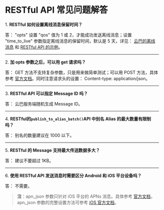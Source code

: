 # RESTful API 常见问题解答


<a name="1"></a>1. **RESTful 如何设置离线消息保留时间？**

答： "opts" 设置 "qos" 值为 1 或 2，才能成功发送离线消息；设置 "time_to_live" 参数指定离线消息的保留时间，默认是 5 天，详见： [云巴的离线消息](product_kb_offline_message.md) 和 [RESTful API 的示例](restful_api_api_manual.md#HTTPPOST)。

---
<a name="2"></a>2. **加 opts 参数之后，可以用 get 请求吗？**

答： GET 方法不支持复杂参数，只是用来做简单测试；可以用 POST 方法，具体参考 [官方文档](restful_api_api_manual.md#HTTPPOST)。同时注意请求头的设置： Content-type: application/json。

---
<a name="3"></a>3. **RESTful API 可以指定 Message ID 吗？**

答： 云巴服务端随机生成 Message ID。

---
<a name="4"></a>4. **RESTful的`publish_to_alias_batch()`API 中别名 Alias 的最大数量有限制吗？**

答： 别名的数量建议在 1000 以下。

---
<a name="5"></a>5. **RESTful 的 Message 支持最大传送数据多大？**

答： 建议不要超过 1KB。

---
<a name="6"></a>6. **使用 RESTful API 发送消息时需要区分 Android 和 iOS 平台设备吗？**

答： 不需要。 

>**注**：apn_json 参数只针对 iOS 平台的 APNs 消息。具体参考 [官方文档](restful_api_api_manual.md#HTTPPOST)，apn_json 参数的完整设置方法可参考 [iOS 官方文档](https://developer.apple.com/library/ios/documentation/NetworkingInternet/Conceptual/RemoteNotificationsPG/Chapters/TheNotificationPayload.html#//apple_ref/doc/uid/TP40008194-CH107-SW1)。
